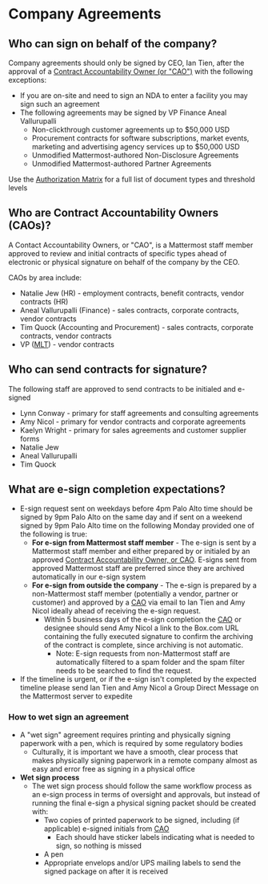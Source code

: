 # Company Agreements

## Who can sign on behalf of the company? 

Company agreements should only be signed by CEO, Ian Tien, after the approval of a [Contract Accountability Owner \(or "CAO"\)](company-agreements.md#who-are-contract-accountability-owners-caos) with the following exceptions:

* If you are on-site and need to sign an NDA to enter a facility you may sign such an agreement 
* The following agreements may be signed by VP Finance Aneal Vallurupalli 
  * Non-clickthrough customer agreements up to $50,000 USD 
  * Procurement contracts for software subscriptions, market events, marketing and advertising agency services up to $50,000 USD 
  * Unmodified Mattermost-authored Non-Disclosure Agreements 
  * Unmodified Mattermost-authored Partner Agreements 

Use the [Authorization Matrix](https://docs.google.com/spreadsheets/d/1fDIMiO0uydB_1zCUxZ4sGfSnBJ0P_49zbeQGgTqbYPI/edit?usp=sharing) for a full list of document types and threshold levels 

## Who are Contract Accountability Owners \(CAOs\)? 

A Contact Accountability Owners, or "CAO", is a Mattermost staff member approved to review and initial contracts of specific types ahead of electronic or physical signature on behalf of the company by the CEO. 

CAOs by area include: 

* Natalie Jew \(HR\) - employment contracts, benefit contracts, vendor contracts (HR) 
* Aneal Vallurupalli \(Finance\) - sales contracts, corporate contracts, vendor contracts
* Tim Quock \(Accounting and Procurement\) - sales contracts, corporate contracts, vendor contracts
* VP \([MLT](https://handbook.mattermost.com/operations/operations/mlt-cadence#mattermost-leadership-team-mlt)\) - vendor contracts

## Who can send contracts for signature?

The following staff are approved to send contracts to be initialed and e-signed

* Lynn Conway  - primary for staff agreements and consulting agreements
* Amy Nicol - primary for vendor contracts and corporate agreements 
* Kaelyn Wright - primary for sales agreements and customer supplier forms
* Natalie Jew
* Aneal Vallurupalli
* Tim Quock 

## What are e-sign completion expectations? 

* E-sign request sent on weekdays before 4pm Palo Alto time should be signed by 9pm Palo Alto on the same day and if sent on a weekend signed by 9pm Palo Alto time on the following Monday provided one of the following is true: 
  * **For e-sign from Mattermost staff member** - The e-sign is sent by a Mattermost staff member and either prepared by or initialed by an approved [Contract Accountability Owner, or CAO](company-agreements.md#who-are-contract-accountability-owners-caos). E-signs sent from approved Mattermost staff are preferred since they are archived automatically in our e-sign system 
  * **For e-sign from outside the company** - The e-sign is prepared by a non-Mattermost staff member \(potentially a vendor, partner or customer\) and approved by a [CAO](company-agreements.md#who-are-contract-accountability-owners-caos) via email to Ian Tien and Amy Nicol ideally ahead of receiving the e-sign request.
    * Within 5 business days of the e-sign completion the [CAO](company-agreements.md#who-are-contract-accountability-owners-caos) or designee should send Amy Nicol a link to the Box.com URL containing the fully executed signature to confirm the archiving of the contract is complete, since archiving is not automatic. 
      * Note: E-sign requests from non-Mattermost staff are automatically filtered to a spam folder and the spam filter needs to be searched to find the request.
* If the timeline is urgent, or if the e-sign isn't completed by the expected timeline please send Ian Tien and Amy Nicol a Group Direct Message on the Mattermost server to expedite

### How to wet sign an agreement

* A "wet sign" agreement requires printing and physically signing paperwork with a pen, which is required by some regulatory bodies
  * Culturally, it is important we have a smooth, clear process that makes physically signing paperwork in a remote company almost as easy and error free as signing in a physical office 
* **Wet sign process** 
  * The wet sign process should follow the same workflow process as an e-sign process in terms of oversight and approvals, but instead of running the final e-sign a physical signing packet should be created with: 
    * Two copies of printed paperwork to be signed, including \(if applicable\) e-signed initials from [CAO](../../company/about-mattermost/list-of-terms.md#cao) 
      * Each should have sticker labels indicating what is needed to sign, so nothing is missed
    * A pen
    * Appropriate envelops and/or UPS mailing labels to send the signed package on after it is received



